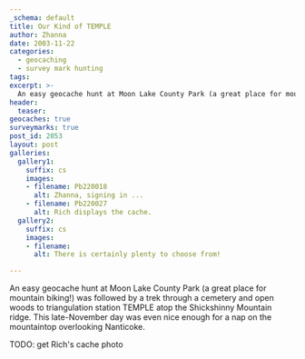 ```yaml
---
_schema: default
title: Our Kind of TEMPLE
author: Zhanna
date: 2003-11-22
categories:
  - geocaching
  - survey mark hunting
tags:
excerpt: >- 
  An easy geocache hunt at Moon Lake County Park (a great place for mountain biking!) was followed by a trek through a cemetery and open woods to triangulation station TEMPLE atop the Shickshinny Mountain ridge. 
header:
  teaser:
geocaches: true
surveymarks: true
post_id: 2053
layout: post
galleries:
  gallery1:
    suffix: cs
    images:
    - filename: Pb220018
      alt: Zhanna, signing in ...
    - filename: Pb220027
      alt: Rich displays the cache.
  gallery2:
    suffix: cs
    images:
    - filename: 
      alt: There is certainly plenty to choose from!

---
```


An easy geocache hunt at Moon Lake County Park (a great place for mountain biking!) was followed by a trek through a cemetery and open woods to triangulation station TEMPLE atop the Shickshinny Mountain ridge. This late-November day was even nice enough for a nap on the mountaintop overlooking Nanticoke.

TODO: get Rich's cache photo